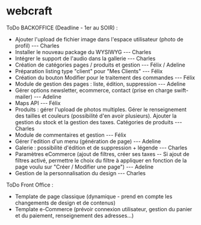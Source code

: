 # webcraft


ToDo BACKOFFICE (Deadline - 1er au SOIR) :
- Ajouter l'upload de fichier image dans l'espace utilisateur (photo de profil) --- Charles
- Installer le nouveau package du WYSIWYG --- Charles
- Intégrer le support de l'audio dans la gallerie --- Charles
- Création de catégories pages / produits et gestion --- Félix / Adeline
- Préparation listing type "client" pour "Mes Clients" --- Félix
- Création du bouton Modifier pour le traitement des commandes --- Félix
- Module de gestion des pages : liste, édition, suppression --- Adeline
- Gérer options newsletter, ecommerce, contact (prise en charge swift-mailer) --- Adeline
- Maps API --- Félix
- Produits : gérer l'upload de photos multiples. Gérer le renseignement des tailles et couleurs (possibilité d'en avoir plusieurs). Ajouter la gestion du stock et la gestion des taxes. Catégories de produits --- Charles
- Module de commentaires et gestion --- Félix
- Gérer l'edition d'un menu (génération de page) --- Adeline
- Galerie : possibilité d'édition et de suppression + légende --- Charles
- Paramètres eCommerce (ajout de filtres, créer ses taxes -- Si ajout de filtres activé, permettre le choix du filtre à appliquer en fonction de la page voulu sur "Créer / Modifier une page") --- Adeline
- Gestion de la personnalisation du design --- Charles


ToDo Front Office :
- Template de page classique (dynamique - prend en compte les changements de design et de contenus)
- Template e-Commerce (prévoir connexion utilisateur, gestion du panier et du paiement, renseignement des adresses...)
